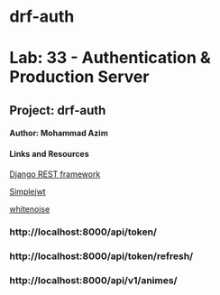 # drf-auth


# Lab: 33 - Authentication & Production Server
## Project: drf-auth
#### Author: Mohammad Azim
#### Links and Resources
[Django REST framework](https://www.django-rest-framework.org/)

[Simplejwt](https://django-rest-framework-simplejwt.readthedocs.io/en/latest/)

[whitenoise](http://whitenoise.evans.io/en/stable/)



### http://localhost:8000/api/token/

### http://localhost:8000/api/token/refresh/

### http://localhost:8000/api/v1/animes/
